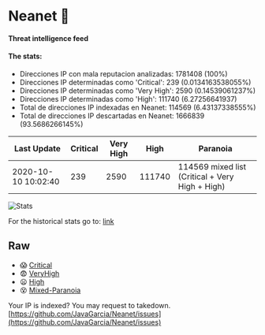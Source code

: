 # Neanet :hocho:
#### Threat intelligence feed
#### The stats:

- Direcciones IP con mala reputacion analizadas: 1781408 (100%)
- Direcciones IP determinadas como 'Critical':  239 (0.0134163538055%)
- Direcciones IP determinadas como 'Very High':  2590 (0.14539061237%)
- Direcciones IP determinadas como 'High':  111740 (6.27256641937)
- Total de direcciones IP indexadas en Neanet:  114569 (6.43137338555%)
- Total de direcciones IP descartadas en Neanet:  1666839 (93.5686266145%)

| Last Update | Critical | Very High | High | Paranoia |
| --- | --- | --- | --- | --- |
| 2020-10-10 10:02:40 | 239 | 2590 | 111740 | 114569 mixed list (Critical + Very High + High)|

![Stats](https://docs.google.com/spreadsheets/d/e/2PACX-1vSnaNMIXVabIpDJjufMlzH7poXnshF3mgd8Is1g9ytUEzVsP5my4Trn8f-xkoLLQ38xpL3HtmUexLo6/pubchart?oid=501124687&format=image)

For the historical stats go to: [link](/stats.csv)
## Raw
- :scream: [Critical](https://raw.githubusercontent.com/JavaGarcia/Neanet/master/blacklists/neanet_critical.txt)
- :fearful: [VeryHigh](https://raw.githubusercontent.com/JavaGarcia/Neanet/master/blacklists/neanet_veryHigh.txtt)
- :frowning: [High](https://raw.githubusercontent.com/JavaGarcia/Neanet/master/blacklists/neanet_high.txt)
- :dizzy_face: [Mixed-Paranoia](https://raw.githubusercontent.com/JavaGarcia/Neanet/master/blacklists/neanet_all.txt)


Your IP is indexed? You may request to takedown. [https://github.com/JavaGarcia/Neanet/issues](https://github.com/JavaGarcia/Neanet/issues)





























































































































































































































































































































































































































































































































































































































































































































































































































































































































































































































































































































































































































































































































































